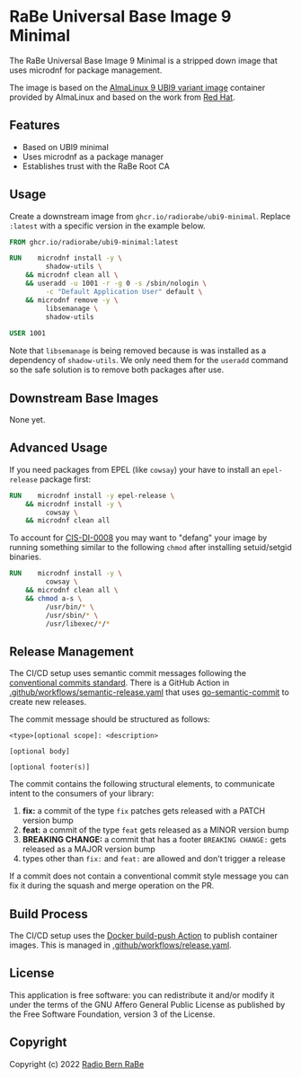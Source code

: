 # RaBe Universal Base Image 9 Minimal

The RaBe Universal Base Image 9 Minimal is a stripped down image that uses microdnf for package management.

The image is based on the [AlmaLinux 9 UBI9 variant image](https://github.com/AlmaLinux/docker-images)
container provided by AlmaLinux and based on the work from [Red Hat](https://catalog.redhat.com/software/containers/ubi9-minimal/61832888c0d15aff4912fe0d).

## Features

- Based on UBI9 minimal
- Uses microdnf as a package manager
- Establishes trust with the RaBe Root CA

## Usage

Create a downstream image from `ghcr.io/radiorabe/ubi9-minimal`. Replace `:latest` with a specific version in the example below.

```Dockerfile
FROM ghcr.io/radiorabe/ubi9-minimal:latest

RUN    microdnf install -y \
         shadow-utils \
    && microdnf clean all \
    && useradd -u 1001 -r -g 0 -s /sbin/nologin \
         -c "Default Application User" default \
    && microdnf remove -y \
         libsemanage \
         shadow-utils
         
USER 1001
```

Note that `libsemanage` is being removed because is was installed as a dependency of `shadow-utils`. We only need them for
the `useradd` command so the safe solution is to remove both packages after use.

## Downstream Base Images

None yet.

## Advanced Usage

If you need packages from EPEL (like `cowsay`) your have to install an `epel-release` package first:

```Dockerfile
RUN    microdnf install -y epel-release \
    && microdnf install -y \
         cowsay \
    && microdnf clean all
```

To account for [CIS-DI-0008](https://github.com/goodwithtech/dockle/blob/master/CHECKPOINT.md#cis-di-0008) you may want to
"defang" your image by running something similar to the following `chmod` after installing setuid/setgid binaries.

```Dockerfile
RUN    microdnf install -y \
         cowsay \
    && microdnf clean all \
    && chmod a-s \
         /usr/bin/* \
         /usr/sbin/* \
         /usr/libexec/*/*
```

## Release Management

The CI/CD setup uses semantic commit messages following the [conventional commits standard](https://www.conventionalcommits.org/en/v1.0.0/).
There is a GitHub Action in [.github/workflows/semantic-release.yaml](./.github/workflows/semantic-release.yaml)
that uses [go-semantic-commit](https://go-semantic-release.xyz/) to create new
releases.

The commit message should be structured as follows:

```
<type>[optional scope]: <description>

[optional body]

[optional footer(s)]
```

The commit contains the following structural elements, to communicate intent to the consumers of your library:

1. **fix:** a commit of the type `fix` patches gets released with a PATCH version bump
1. **feat:** a commit of the type `feat` gets released as a MINOR version bump
1. **BREAKING CHANGE:** a commit that has a footer `BREAKING CHANGE:` gets released as a MAJOR version bump
1. types other than `fix:` and `feat:` are allowed and don't trigger a release

If a commit does not contain a conventional commit style message you can fix
it during the squash and merge operation on the PR.

## Build Process

The CI/CD setup uses the [Docker build-push Action](https://github.com/docker/build-push-action) to publish container images. This is managed in [.github/workflows/release.yaml](./.github/workflows/release.yaml).

## License

This application is free software: you can redistribute it and/or modify it under
the terms of the GNU Affero General Public License as published by the Free
Software Foundation, version 3 of the License.

## Copyright

Copyright (c) 2022 [Radio Bern RaBe](http://www.rabe.ch)
